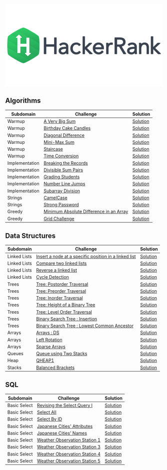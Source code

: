 ![hackerrank-logo](hackerrank-logo.png)

## Algorithms

|Subdomain|Challenge|Solution|
|-|-|-|
|Warmup|[A Very Big Sum](https://www.hackerrank.com/challenges/a-very-big-sum/)|[Solution](Algorithms/Warmup/AVeryBigSum.java)|
|Warmup|[Birthday Cake Candles](https://www.hackerrank.com/challenges/birthday-cake-candles/)|[Solution](Algorithms/Warmup/BirthdayCakeCandles.java)|
|Warmup|[Diagonal Difference](https://www.hackerrank.com/challenges/diagonal-difference/)|[Solution](Algorithms/Warmup/DiagonalDifference.java)|
|Warmup|[Mini-Max Sum](https://www.hackerrank.com/challenges/mini-max-sum/)|[Solution](Algorithms/Warmup/MinMaxSum.java)|
|Warmup|[Staircase](https://www.hackerrank.com/challenges/staircase/)|[Solution](Algorithms/Warmup/Staircase.java)|
|Warmup|[Time Conversion](https://www.hackerrank.com/challenges/time-conversion/)|[Solution](Algorithms/Warmup/TimeConversion.java)|
|Implementation|[Breaking the Records](https://www.hackerrank.com/challenges/breaking-best-and-worst-records/)|[Solution](Algorithms/Implementation/BreakingRecords.java)|
|Implementation|[Divisible Sum Pairs](https://www.hackerrank.com/challenges/divisible-sum-pairs/)|[Solution](Algorithms/Implementation/DivisibleSumPairs.java)|
|Implementation|[Grading Students](https://www.hackerrank.com/challenges/grading/)|[Solution](Algorithms/Implementation/GradingStudents.java)|
|Implementation|[Number Line Jumps](https://www.hackerrank.com/challenges/kangaroo/)|[Solution](Algorithms/Implementation/NumberLineJumps.java)|
|Implementation|[Subarray Division](https://www.hackerrank.com/challenges/the-birthday-bar/)|[Solution](Algorithms/Implementation/SubarrayDivision.java)|
|Strings|[CamelCase](https://www.hackerrank.com/challenges/camelcase/)|[Solution](Algorithms/Strings/CamelCase.java)|
|Strings|[Strong Password](https://www.hackerrank.com/challenges/strong-password)|[Solution](Algorithms/Strings/StrongPassword.java )|
|Greedy|[Minimum Absolute Difference in an Array](https://www.hackerrank.com/challenges/minimum-absolute-difference-in-an-array/)|[Solution](Algorithms/Greedy/MinimumAbsoluteDifference.java )|
|Greedy|[Grid Challenge](https://www.hackerrank.com/challenges/grid-challenge/)|[Solution](Algorithms/Greedy/GridChallenge.java )|


## Data Structures

|Subdomain|Challenge|Solution|
|-|-|-|
|Linked Lists|[Insert a node at a specific position in a linked list](https://www.hackerrank.com/challenges/insert-a-node-at-a-specific-position-in-a-linked-list)|[Solution](Data%20Structures/Linked%20Lists/InsertNodeAtPosition.java)|
|Linked Lists|[Compare two linked lists](https://www.hackerrank.com/challenges/compare-two-linked-lists/)|[Solution](Data%20Structures/Linked%20Lists/CompareTwoLinkedLists.java)|
|Linked Lists|[Reverse a linked list](https://www.hackerrank.com/challenges/reverse-a-linked-list/)|[Solution](Data%20Structures/Linked%20Lists/ReverseLinkedList.java)|
|Linked Lists|[Cycle Detection](https://www.hackerrank.com/challenges/detect-whether-a-linked-list-contains-a-cycle)|[Solution](Data%20Structures/Linked%20Lists/CycleDetection.java)|
|Trees|[Tree: Postorder Traversal](https://www.hackerrank.com/challenges/tree-postorder-traversal/)|[Solution](Data%20Structures/Trees/PostorderTraversal.java)|
|Trees|[Tree: Preorder Traversal](https://www.hackerrank.com/challenges/tree-preorder-traversal/)|[Solution](Data%20Structures/Trees/PreorderTraversal.java )|
|Trees|[Tree: Inorder Traversal](https://www.hackerrank.com/challenges/tree-inorder-traversal/)|[Solution](Data%20Structures/Trees/InorderTraversal.java)|
|Trees|[Tree: Height of a Binary Tree](https://www.hackerrank.com/challenges/tree-height-of-a-binary-tree/)|[Solution](Data%20Structures/Trees/TreeHeight.java )|
|Trees|[Tree: Level Order Traversal](https://www.hackerrank.com/challenges/tree-level-order-traversal)|[Solution](Data%20Structures/Trees/LevelOrderTraversal.java)|
|Trees|[Binary Search Tree : Insertion](https://www.hackerrank.com/challenges/binary-search-tree-insertion)|[Solution](Data%20Structures/Trees/BinarySearchTreeInsertion.java)|
|Trees|[Binary Search Tree : Lowest Common Ancestor](https://www.hackerrank.com/challenges/binary-search-tree-lowest-common-ancestor/)|[Solution](Data%20Structures/Trees/LowestCommonAncestor.java)|
|Arrays|[Arrays : DS](https://www.hackerrank.com/challenges/arrays-ds/)|[Solution](Data%20Structures/Arrays/ArraysDS.java)|
|Arrays|[Left Rotation](https://www.hackerrank.com/challenges/array-left-rotation/)|[Solution](Data%20Structures/Arrays/LeftRotation.java)|
|Arrays|[Sparse Arrays](https://www.hackerrank.com/challenges/sparse-arrays)|[Solution](Data%20Structures/Arrays/SparseArrays.java)|
|Queues|[Queue using Two Stacks](https://www.hackerrank.com/challenges/queue-using-two-stacks/problem)|[Solution](Data%20Structures/Queues/QueueUsingTwoStacks.java)|
|Heap|[QHEAP1](https://www.hackerrank.com/challenges/qheap1/problem)|[Solution](Data%20Structures/Heap/QQheap1.java)|
|Stacks|[Balanced Brackets](https://www.hackerrank.com/challenges/balanced-brackets/problem)|[Solution](Data%20Structures/Stacks/BalancedBrackets.java)|

## SQL
|Subdomain|Challenge|Solution|
|-|-|-|
|Basic Select|[Revising the Select Query I](https://www.hackerrank.com/challenges/revising-the-select-query-2/problem)|[Solution](sql/basic%20select/revising_the_select_query.sql)|
|Basic Select|[Select All](https://www.hackerrank.com/challenges/select-all-sql/problem) |[Solution](sql/basic%20select/select_all.sql)|
|Basic Select|[Select By ID](https://www.hackerrank.com/challenges/select-by-id/problem) |[Solution](sql/basic%20select/select_by_id.sql.sql)|
|Basic Select|[Japanese Cities' Attributes](https://www.hackerrank.com/challenges/japanese-cities-attributes/) |[Solution](sql/basic%20select/japanese_city_attributes.sql)|
|Basic Select|[Japanese Cities' Names](https://www.hackerrank.com/challenges/japanese-cities-name/problem) |[Solution](sql/basic%20select/japanese_city_names.sql)|
|Basic Select|[Weather Observation Station 1](https://www.hackerrank.com/challenges/weather-observation-station-1/problem) |[Solution](sql/basic%20select/weather_observation_1.sql)|
|Basic Select|[Weather Observation Station 3](https://www.hackerrank.com/challenges/weather-observation-station-3/problem) |[Solution](sql/basic%20select/weather_observation_3.sql)|
|Basic Select|[Weather Observation Station 4](https://www.hackerrank.com/challenges/weather-observation-station-4/problem) |[Solution](sql/basic%20select/weather_observation_4.sql)|
|Basic Select|[Weather Observation Station 5](https://www.hackerrank.com/challenges/weather-observation-station-5/problem) |[Solution](sql/basic%20select/weather_observation_5.sql)|